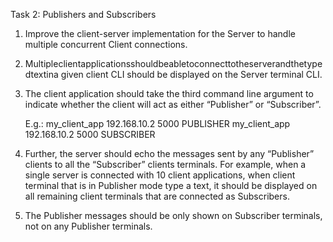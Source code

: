 Task 2: Publishers and Subscribers


1.  Improve the client-server implementation for the Server to handle multiple concurrent Client connections.

2.  Multipleclientapplicationsshouldbeabletoconnecttotheserverandthetypedtextina given client CLI should be displayed on the
    Server terminal CLI.

3.  The client application should take the third command line argument to indicate whether the client will act as either
    “Publisher” or “Subscriber”.
    
    E.g.: my_client_app 192.168.10.2 5000 PUBLISHER
          my_client_app 192.168.10.2 5000 SUBSCRIBER

4.  Further, the server should echo the messages sent by any “Publisher” clients to all the “Subscriber” clients terminals. For
    example, when a single server is connected with 10 client applications, when client terminal that is in Publisher mode type a text, it should be displayed on all remaining client terminals that are connected as Subscribers.

5.  The Publisher messages should be only shown on Subscriber terminals, not on any Publisher terminals.